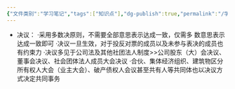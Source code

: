 ```yaml
---
{"文件类别":"学习笔记","tags":["知识点"],"dg-publish":true,"permalink":"/学习笔记studyup/知识点cheese/决议/","dgPassFrontmatter":true,"noteIcon":"","created":"2024-09-13T08:50:58.132+08:00","updated":"2024-09-13T08:51:00.888+08:00"}
---
```


- 决议：
·采用多数决原则，不需要全部意思表示达成一致，仅需多 数意思表示达成一致即可
·决议一旦生效，对于投反对票的成员以及未参与表决的成员也有约束力
·决议多见于公司法及其他社团法人制度>>公司股东（大）会决议、董事会决议、社会团体法人成员大会决议
·合伙、集体经济组织、建筑物区分所有权人大会（业主大会）、破产债权人会议甚至共有人等共同体也以决议方式决定共同事务